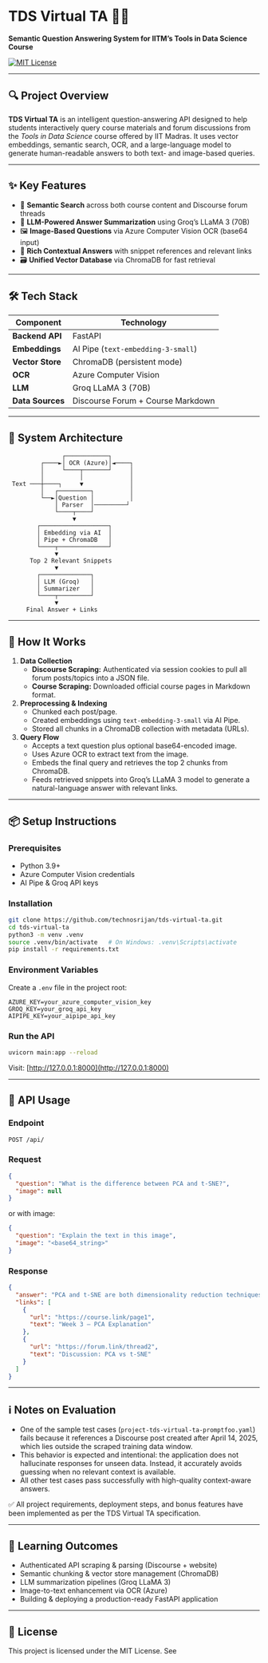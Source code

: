 # TDS Virtual TA 🤖📘  
**Semantic Question Answering System for IITM’s Tools in Data Science Course**  

[![MIT License](https://img.shields.io/badge/license-MIT-blue.svg)](LICENSE)

---

## 🔍 Project Overview

**TDS Virtual TA** is an intelligent question-answering API designed to help students interactively query course materials and forum discussions from the *Tools in Data Science* course offered by IIT Madras. It uses vector embeddings, semantic search, OCR, and a large-language model to generate human-readable answers to both text- and image-based queries.

---

## ✨ Key Features

- 🔎 **Semantic Search** across both course content and Discourse forum threads  
- 🧠 **LLM-Powered Answer Summarization** using Groq’s LLaMA 3 (70B)  
- 🖼️ **Image-Based Questions** via Azure Computer Vision OCR (base64 input)  
- 🧾 **Rich Contextual Answers** with snippet references and relevant links  
- 🗃️ **Unified Vector Database** via ChromaDB for fast retrieval  

---

## 🛠️ Tech Stack

| Component        | Technology                         |
| ---------------- | ---------------------------------- |
| **Backend API**  | FastAPI                            |
| **Embeddings**   | AI Pipe (`text-embedding-3-small`) |
| **Vector Store** | ChromaDB (persistent mode)         |
| **OCR**          | Azure Computer Vision              |
| **LLM**          | Groq LLaMA 3 (70B)                 |
| **Data Sources** | Discourse Forum + Course Markdown  |

---

## 🧱 System Architecture

```text
               ┌────────────┐
         ┌────►│ OCR (Azure)│◄────┐
         │     └────┬───────┘     │
         │          │             │
 Text ───┼────┐     ▼             │
         │   ┌─────────┐          │
         └──►│Question │          │
             │ Parser  │─────────┘
             └────┬────┘
                  ▼
        ┌───────────────────┐
        │ Embedding via AI  │
        │ Pipe + ChromaDB   │
        └────┬──────────────┘
             ▼
      Top 2 Relevant Snippets
             ▼
        ┌──────────────┐
        │ LLM (Groq)   │
        │ Summarizer   │
        └────┬─────────┘
             ▼
     Final Answer + Links
```

---

## 🚀 How It Works

1. **Data Collection**
    - **Discourse Scraping:** Authenticated via session cookies to pull all forum posts/topics into a JSON file.
    - **Course Scraping:** Downloaded official course pages in Markdown format.
2. **Preprocessing & Indexing**
    - Chunked each post/page.
    - Created embeddings using `text-embedding-3-small` via AI Pipe.
    - Stored all chunks in a ChromaDB collection with metadata (URLs).
3. **Query Flow**
    - Accepts a text question plus optional base64-encoded image.
    - Uses Azure OCR to extract text from the image.
    - Embeds the final query and retrieves the top 2 chunks from ChromaDB.
    - Feeds retrieved snippets into Groq’s LLaMA 3 model to generate a natural-language answer with relevant links.

---

## 📦 Setup Instructions

### Prerequisites

- Python 3.9+
- Azure Computer Vision credentials
- AI Pipe & Groq API keys

### Installation

```bash
git clone https://github.com/technosrijan/tds-virtual-ta.git
cd tds-virtual-ta
python3 -m venv .venv
source .venv/bin/activate   # On Windows: .venv\Scripts\activate
pip install -r requirements.txt
```

### Environment Variables

Create a `.env` file in the project root:

```env
AZURE_KEY=your_azure_computer_vision_key
GROQ_KEY=your_groq_api_key
AIPIPE_KEY=your_aipipe_api_key
```

### Run the API

```bash
uvicorn main:app --reload
```

Visit: [http://127.0.0.1:8000](http://127.0.0.1:8000)

---

## 📨 API Usage

### Endpoint

```
POST /api/
```

### Request

```json
{
  "question": "What is the difference between PCA and t-SNE?",
  "image": null
}
```

or with image:

```json
{
  "question": "Explain the text in this image",
  "image": "<base64_string>"
}
```

### Response

```json
{
  "answer": "PCA and t-SNE are both dimensionality reduction techniques, but ...",
  "links": [
    {
      "url": "https://course.link/page1",
      "text": "Week 3 – PCA Explanation"
    },
    {
      "url": "https://forum.link/thread2",
      "text": "Discussion: PCA vs t-SNE"
    }
  ]
}
```

---

## ℹ️ Notes on Evaluation

- One of the sample test cases (`project-tds-virtual-ta-promptfoo.yaml`) fails because it references a Discourse post created after April 14, 2025, which lies outside the scraped training data window.
- This behavior is expected and intentional: the application does not hallucinate responses for unseen data. Instead, it accurately avoids guessing when no relevant context is available.
- All other test cases pass successfully with high-quality context-aware answers.

✅ All project requirements, deployment steps, and bonus features have been implemented as per the TDS Virtual TA specification.

---

## 🎯 Learning Outcomes

- Authenticated API scraping & parsing (Discourse + website)
- Semantic chunking & vector store management (ChromaDB)
- LLM summarization pipelines (Groq LLaMA 3)
- Image-to-text enhancement via OCR (Azure)
- Building & deploying a production-ready FastAPI application

---

## 📄 License

This project is licensed under the MIT License. See